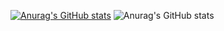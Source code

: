 [![Anurag's GitHub stats](https://github-readme-stats.vercel.app/api?username=zhongzhimao)](https://github.com/anuraghazra/github-readme-stats)
![Anurag's GitHub stats](https://github-readme-stats.vercel.app/api?username=zhongzhimao&count_private=true)
